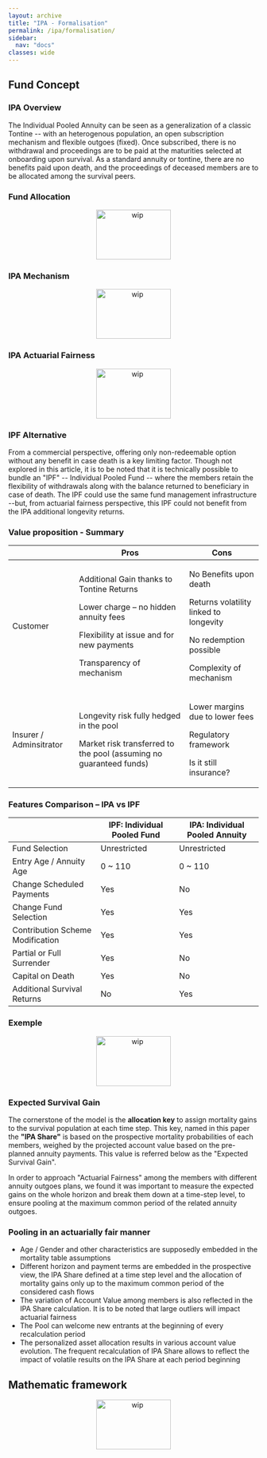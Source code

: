 ```yaml
---
layout: archive
title: "IPA - Formalisation"
permalink: /ipa/formalisation/
sidebar:
  nav: "docs"
classes: wide
---
```


## Fund Concept  <a name="concept"></a>


### IPA Overview

The Individual Pooled Annuity can be seen as a generalization of a
classic Tontine -- with an heterogenous population, an open subscription
mechanism and flexible outgoes (fixed). Once subscribed, there is no
withdrawal and proceedings are to be paid at the maturities selected at
onboarding upon survival. As a standard annuity or tontine, there are no
benefits paid upon death, and the proceedings of deceased members are to
be allocated among the survival peers.

### Fund Allocation

<div>
 <p align="center">
   <img src="{{site.baseurl}}/assets/images/wip_small.jpg" alt="wip"
 	   title="Under Construction" width="150" height="100" />
 </p>
</div>

### IPA Mechanism

<div>
 <p align="center">
   <img src="{{site.baseurl}}/assets/images/wip_small.jpg" alt="wip"
 	   title="Under Construction" width="150" height="100" />
 </p>
</div>

### IPA Actuarial Fairness

<div>
 <p align="center">
   <img src="{{site.baseurl}}/assets/images/wip_small.jpg" alt="wip"
 	   title="Under Construction" width="150" height="100" />
 </p>
</div>

### IPF Alternative

From a commercial perspective, offering only non-redeemable option
without any benefit in case death is a key limiting factor. Though not
explored in this article, it is to be noted that it is technically
possible to bundle an "IPF" -- Individual Pooled Fund -- where the
members retain the flexibility of withdrawals along with the balance
returned to beneficiary in case of death. The IPF could use the same
fund management infrastructure --but, from actuarial fairness
perspective, this IPF could not benefit from the IPA additional
longevity returns.

### Value proposition - Summary

<table>
<thead>
<tr class="header">
<th></th>
<th><strong>Pros</strong></th>
<th><strong>Cons</strong></th>
</tr>
</thead>
<tbody>
<tr class="odd">
<td>Customer</td>
<td><p>Additional Gain thanks to Tontine Returns</p>
<p>Lower charge – no hidden annuity fees</p>
<p>Flexibility at issue and for new payments</p>
<p>Transparency of mechanism</p></td>
<td><p>No Benefits upon death</p>
<p>Returns volatility linked to longevity</p>
<p>No redemption possible</p>
<p>Complexity of mechanism</p></td>
</tr>
<tr class="even">
<td>Insurer / Adminsitrator</td>
<td><p>Longevity risk fully hedged in the pool</p>
<p>Market risk transferred to the pool (assuming no guaranteed funds)</p></td>
<td><p>Lower margins due to lower fees</p>
<p>Regulatory framework</p>
<p>Is it still insurance?</p></td>
</tr>
</tbody>
</table>

### Features Comparison – IPA vs IPF

|                                  | IPF: Individual Pooled Fund | IPA: Individual Pooled Annuity |
|----------------------------------|-----------------------------|--------------------------------|
| Fund Selection                   | Unrestricted                | Unrestricted                   |
| Entry Age / Annuity Age          | 0 \~ 110                    | 0 \~ 110                       |
| Change Scheduled Payments        | Yes                         | No                             |
| Change Fund Selection            | Yes                         | Yes                            |
| Contribution Scheme Modification | Yes                         | Yes                            |
| Partial or Full Surrender        | Yes                         | No                             |
| Capital on Death                 | Yes                         | No                             |
| Additional Survival Returns      | No                          | Yes                            |

### Exemple

<div>
 <p align="center">
   <img src="{{site.baseurl}}/assets/images/wip_small.jpg" alt="wip"
 	   title="Under Construction" width="150" height="100" />
 </p>
</div>

### Expected Survival Gain

The cornerstone of the model is the **allocation key** to assign mortality
gains to the survival population at each time step. This key, named in
this paper the **"IPA Share"** is based on the prospective mortality
probabilities of each members, weighed by the projected account value
based on the pre-planned annuity payments. This value is referred below
as the "Expected Survival Gain".

In order to approach "Actuarial Fairness" among the members with
different annuity outgoes plans, we found it was important to measure
the expected gains on the whole horizon and break them down at a
time-step level, to ensure pooling at the maximum common period of the
related annuity outgoes.

### Pooling in an actuarially fair manner

-   Age / Gender and other characteristics are supposedly embedded in
    the mortality table assumptions
-   Different horizon and payment terms are embedded in the prospective
    view, the IPA Share defined at a time step level and the allocation
    of mortality gains only up to the maximum common period of the
    considered cash flows
-   The variation of Account Value among members is also reflected in
    the IPA Share calculation. It is to be noted that large outliers
    will impact actuarial fairness
-   The Pool can welcome new entrants at the beginning of every
    recalculation period
-   The personalized asset allocation results in various account value
    evolution. The frequent recalculation of IPA Share allows to reflect
    the impact of volatile results on the IPA Share at each period
    beginning


## Mathematic framework  <a name="mathematics"></a>

<div>
 <p align="center">
   <img src="{{site.baseurl}}/assets/images/wip_small.jpg" alt="wip"
 	   title="Under Construction" width="150" height="100" />
 </p>
</div>
